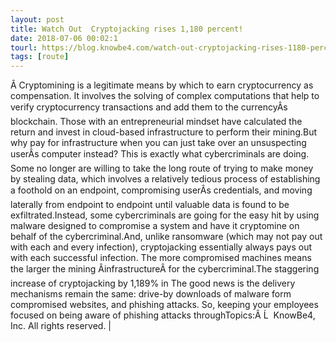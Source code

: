```yaml
---
layout: post
title: Watch Out  Cryptojacking rises 1,180 percent!
date: 2018-07-06 00:02:1
tourl: https://blog.knowbe4.com/watch-out-cryptojacking-rises-1180-percent
tags: [route]
---
```

Â Cryptomining is a legitimate means by which to earn cryptocurrency as compensation. It involves the solving of complex computations that help to verify cryptocurrency transactions and add them to the currencyÂs blockchain. Those with an entrepreneurial mindset have calculated the return and invest in cloud-based infrastructure to perform their mining.But why pay for infrastructure when you can just take over an unsuspecting userÂs computer instead? This is exactly what cybercriminals are doing. Some no longer are willing to take the long route of trying to make money by stealing data, which involves a relatively tedious process of establishing a foothold on an endpoint, compromising userÂs credentials, and moving laterally from endpoint to endpoint until valuable data is found to be exfiltrated.Instead, some cybercriminals are going for the easy hit by using malware designed to compromise a system and have it cryptomine on behalf of the cybercriminal.And, unlike ransomware (which may not pay out with each and every infection), cryptojacking essentially always pays out with each successful infection. The more compromised machines means the larger the mining ÂinfrastructureÂ for the cybercriminal.The staggering increase of cryptojacking by 1,189% in The good news is the delivery mechanisms remain the same: drive-by downloads of malware form compromised websites, and phishing attacks. So, keeping your employees focused on being aware of phishing attacks throughTopics:Â Ĺ  KnowBe4, Inc. All rights reserved. | 